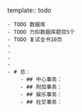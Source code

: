 template:: todo

	- TODO 数据库
	- TODO 力扣数据库题目5个
	- TODO 复试全书10页
	-
	-
	-
	-
	- # 总：
		- ## 中心事务：
		- ## 附加事务：
		- ## 娱乐事务：
		- ## 社交事务：